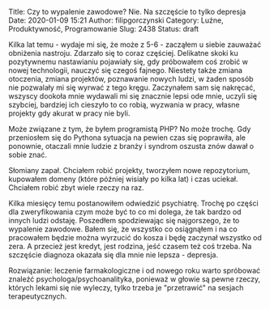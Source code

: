 Title: Czy to wypalenie zawodowe? Nie. Na szczęście to tylko depresja
Date: 2020-01-09 15:21
Author: filipgorczynski
Category: Luźne, Produktywność, Programowanie
Slug: 2438
Status: draft

Kilka lat temu - wydaje mi się, że może z 5-6 - zacząłem u siebie zauważać obniżenia nastroju. Zdarzało się to coraz częściej. Delikatne skoki ku pozytywnemu nastawianiu pojawiały się, gdy próbowałem coś zrobić w nowej technologii, nauczyć się czegoś fajnego. Niestety także zmiana otoczenia, zmiana projektów, poznawanie nowych ludzi, w żaden sposób nie pozwalały mi się wyrwać z tego kręgu. Zaczynałem sam się nakręcać, wszyscy dookoła mnie wydawali mi się znacznie lepsi ode mnie, uczyli się szybciej, bardziej ich cieszyło to co robią, wyzwania w pracy, własne projekty gdy akurat w pracy nie byli.

Może związane z tym, że byłem programistą PHP? No może trochę. Gdy przeniosłem się do Pythona sytuacja na pewien czas się poprawiła, ale ponownie, otaczali mnie ludzie z branży i syndrom oszusta znów dawał o sobie znać.

Słomiany zapał. Chciałem robić projekty, tworzyłem nowe repozytorium, kupowałem domeny (które później wisiały po kilka lat) i czas uciekał. Chciałem robić zbyt wiele rzeczy na raz.

Kilka miesięcy temu postanowiłem odwiedzić psychiatrę. Trochę po części dla zweryfikowania czym może być to co mi dolega, że tak bardzo od innych ludzi odstaję. Poszedłem spodziewając się najgorszego, że to wypalenie zawodowe. Bałem się, że wszystko co osiągnąłem i na co pracowałem będzie można wyrzucić do kosza i będę zaczynał wszystko od zera. A przecież jest kredyt, jest rodzina, jeść czasem też coś trzeba. Na szczęście diagnoza okazała się dla mnie nie lepsza - depresja.

Rozwiązanie: leczenie farmakologiczne i od nowego roku warto spróbować znaleźć psychologa/psychoanalityka, ponieważ w głowie są pewne rzeczy, których lekami się nie wyleczy, tylko trzeba je "przetrawić" na sesjach terapeutycznych.

